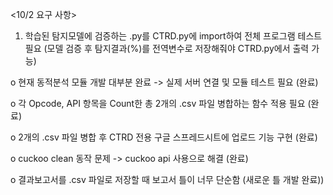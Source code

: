 <10/2 요구 사항>

1. 학습된 탐지모델에 검증하는 .py를 CTRD.py에 import하여 전체 프로그램 테스트 필요 (모델 검증 후 탐지결과(%)를 전역변수로 저장해줘야 CTRD.py에서 출력 가능)


o 현재 동적분석 모듈 개발 대부분 완료 -> 실제 서버 연결 및 모듈 테스트 필요 (완료)

o 각 Opcode, API 항목을 Count한 총 2개의 .csv 파일 병합하는 함수 적용 필요 (완료)

o 2개의 .csv 파일 병합 후 CTRD 전용 구글 스프레드시트에 업로드 기능 구현 (완료)

o cuckoo clean 동작 문제 -> cuckoo api 사용으로 해결 (완료)

o 결과보고서를 .csv 파일로 저장할 때 보고서 틀이 너무 단순함 (새로운 틀 개발 완료))